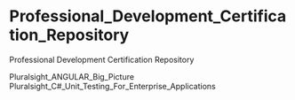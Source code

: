 # Professional_Development_Certification_Repository
Professional Development Certification Repository


Pluralsight_ANGULAR_Big_Picture </br>
Pluralsight_C#_Unit_Testing_For_Enterprise_Applications

